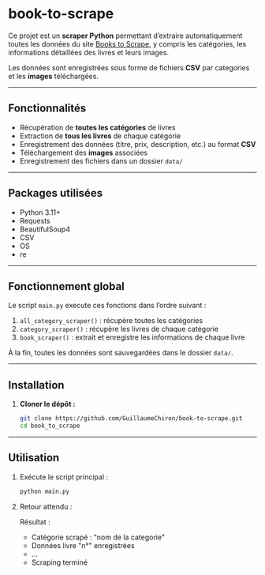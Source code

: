 # book-to-scrape

Ce projet est un **scraper Python** permettant d’extraire automatiquement toutes les données du site [Books to Scrape](https://books.toscrape.com), y compris les catégories, les informations détaillées des livres et leurs images.  

Les données sont enregistrées sous forme de fichiers **CSV** par categories et les **images** téléchargées.

---

## Fonctionnalités

- Récupération de **toutes les catégories** de livres  
- Extraction de **tous les livres** de chaque catégorie  
- Enregistrement des données (titre, prix, description, etc.) au format **CSV**  
- Téléchargement des **images** associées  
- Enregistrement des fichiers dans un dossier `data/`

---

## Packages utilisées

- Python 3.11+
- Requests
- BeautifulSoup4
- CSV
- OS
- re

---

## Fonctionnement global

Le script `main.py` execute ces fonctions dans l’ordre suivant :

1. `all_category_scraper()` : récupère toutes les catégories  
2. `category_scraper()` : récupère les livres de chaque catégorie  
3. `book_scraper()` : extrait et enregistre les informations de chaque livre  

À la fin, toutes les données sont sauvegardées dans le dossier `data/`.

---

## Installation

1. **Cloner le dépôt :**
   ```bash
   git clone https://github.com/GuillaumeChiron/book-to-scrape.git
   cd book_to_scrape

---

## Utilisation

1. Exécute le script principal :
   ```bash
   python main.py

2.  Retour attendu : 
    
    Résultat : 

    - Catégorie scrapé : "nom de la categorie"
    - Données livre "n°" enregistrées
    - ...
    - Scraping terminé
